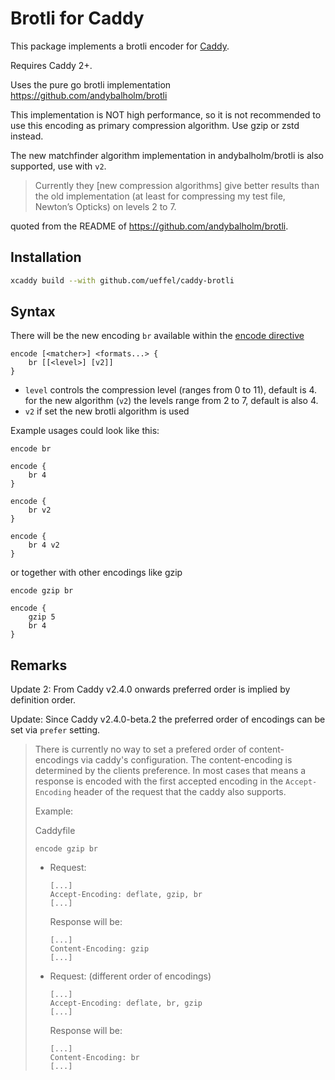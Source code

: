 # Brotli for Caddy

This package implements a brotli encoder for [Caddy](https://caddyserver.com/).

Requires Caddy 2+.

Uses the pure go brotli implementation <https://github.com/andybalholm/brotli>

This implementation is NOT high performance, so it is not recommended to use this encoding as
primary compression algorithm. Use gzip or zstd instead.

The new matchfinder algorithm implementation in andybalholm/brotli is also supported, use with `v2`.

> Currently they [new compression algorithms] give better results than the old implementation (at least for compressing
> my test file, Newton’s Opticks) on levels 2 to 7.

quoted from the README of <https://github.com/andybalholm/brotli>.

## Installation

```sh
xcaddy build --with github.com/ueffel/caddy-brotli
```

## Syntax

There will be the new encoding `br` available within the
[encode directive](https://caddyserver.com/docs/caddyfile/directives/encode)

```caddyfile
encode [<matcher>] <formats...> {
    br [[<level>] [v2]]
}
```

* `level` controls the compression level (ranges from 0 to 11), default is 4.  
  for the new algorithm (`v2`) the levels range from 2 to 7, default is also 4.
* `v2` if set the new brotli algorithm is used

Example usages could look like this:

```caddyfile
encode br
```

```caddyfile
encode {
    br 4
}
```

```caddyfile
encode {
    br v2
}
```

```caddyfile
encode {
    br 4 v2
}
```

or together with other encodings like gzip

```caddyfile
encode gzip br
```

```caddyfile
encode {
    gzip 5
    br 4
}
```

## Remarks

Update 2: From Caddy v2.4.0 onwards preferred order is implied by definition order.

Update: Since Caddy v2.4.0-beta.2 the preferred order of encodings can be set via `prefer` setting.

> There is currently no way to set a prefered order of content-encodings via
> caddy's configuration. The content-encoding is determined by the clients
> preference. In most cases that means a response is encoded with the first
> accepted encoding in the `Accept-Encoding` header of the request that the caddy
> also supports.
>
> Example:
>
> Caddyfile
>
> ```caddyfile
> encode gzip br
> ```
>
> * Request:
>
>   ```plain
>   [...]
>   Accept-Encoding: deflate, gzip, br
>   [...]
>   ```
>
>   Response will be:
>
>   ```plain
>   [...]
>   Content-Encoding: gzip
>   [...]
>   ```
>
> * Request: (different order of encodings)
>
>   ```plain
>   [...]
>   Accept-Encoding: deflate, br, gzip
>   [...]
>   ```
>
>   Response will be:
>
>   ```plain
>   [...]
>   Content-Encoding: br
>   [...]
>   ```
